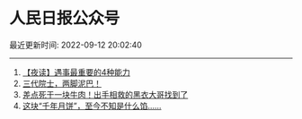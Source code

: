 # 人民日报公众号

最近更新时间: 2022-09-12 20:02:40

--- 
1. [【夜读】遇事最重要的4种能力](https://mp.weixin.qq.com/s/2ETpKwdyOIZ02aUUmf-6YA) 
2. [三代院士，两脚泥巴！](https://mp.weixin.qq.com/s/AtPP_7sjDNkSyvxZIHZDWg) 
3. [差点死于一块牛肉！出手相救的黑衣大哥找到了](https://mp.weixin.qq.com/s/B_jkgdXxRZuaAk9b1xAm5w) 
4. [这块“千年月饼”，至今不知是什么馅……](https://mp.weixin.qq.com/s/JssfyZDrmR5oParQfn58Kg) 
